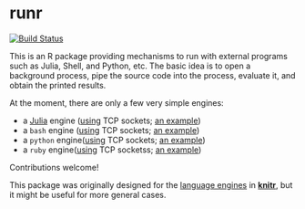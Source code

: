 # runr

[![Build Status](https://travis-ci.org/yihui/runr.svg)](https://travis-ci.org/yihui/runr)

This is an R package providing mechanisms to run with external programs such
as Julia, Shell, and Python, etc. The basic idea is to open a background
process, pipe the source code into the process, evaluate it, and obtain the
printed results.

At the moment, there are only a few very simple engines:

- a [Julia](http://julialang.org/) engine ([using](inst/lang/julia_socket.jl)
  TCP sockets; [an example](http://rpubs.com/yihui/julia-knitr))
- a `bash` engine ([using](inst/lang/bash_socket.bash) TCP sockets; [an
  example](http://rpubs.com/yihui/bash-knitr))
- a `python` engine([using](inst/lang/python_socket.py) TCP sockets; [an example](http://rpubs.com/badbye/python-knitr))
- a `ruby` engine([using](inst/lang/ruby_socket.rb) TCP socketss; [an example](http://rpubs.com/y4ashida/ruby-knitr))

Contributions welcome!

This package was originally designed for the [language
engines](http://yihui.name/knitr/demo/engines) in
[**knitr**](http://yihui.name/knitr), but it might be useful for more
general cases.
